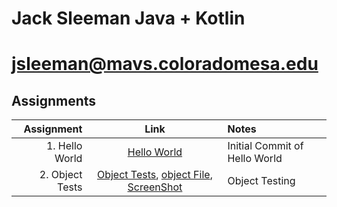 # Jack Sleeman Java + Kotlin
# jsleeman@mavs.coloradomesa.edu
## Assignments
| Assignment |   Link   |   Notes  |
|-----------:|:--------:|:---------|
| 1. Hello World | [Hello World](https://github.com/jackedup/Java-Kotlin-jsleeman/tree/master/HelloWorld) | Initial Commit of Hello World |
| 2. Object Tests | [Object Tests](https://github.com/jackedup/Java-Kotlin-jsleeman/blob/master/Objects/app/src/test/java/com/example/objects/jarTest.java), [object File](https://github.com/jackedup/Java-Kotlin-jsleeman/blob/master/Objects/app/src/main/java/com/example/objects/jar.java), [ScreenShot](https://github.com/jackedup/Java-Kotlin-jsleeman/blob/master/Objects/TestsScreenshot.png) | Object Testing |
